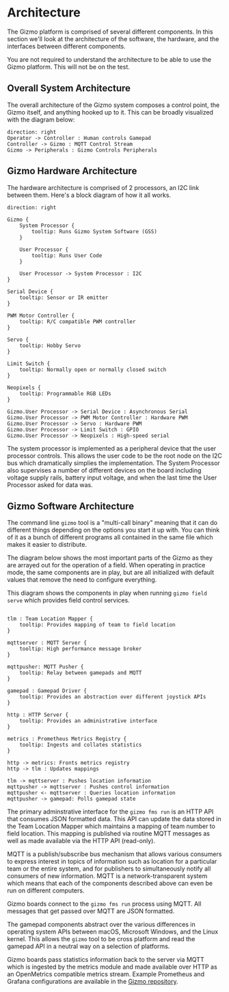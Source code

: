 # Architecture

The Gizmo platform is comprised of several different components.  In
this section we'll look at the architecture of the software, the
hardware, and the interfaces between different components.

You are not required to understand the architecture to be able to use
the Gizmo platform.  This will not be on the test.

## Overall System Architecture

The overall architecture of the Gizmo system composes a control point,
the Gizmo itself, and anything hooked up to it.  This can be broadly
visualized with the diagram below:

```d2
direction: right
Operator -> Controller : Human controls Gamepad
Controller -> Gizmo : MQTT Control Stream
Gizmo -> Peripherals : Gizmo Controls Peripherals
```

## Gizmo Hardware Architecture

The hardware architecture is comprised of 2 processors, an I2C link
between them.  Here's a block diagram of how it all works.

```d2
direction: right

Gizmo {
    System Processor {
        tooltip: Runs Gizmo System Software (GSS)
    }

    User Processor {
        tooltip: Runs User Code
    }

    User Processor -> System Processor : I2C
}

Serial Device {
    tooltip: Sensor or IR emitter
}

PWM Motor Controller {
    tooltip: R/C compatible PWM controller
}

Servo {
    tooltip: Hobby Servo
}

Limit Switch {
    tooltip: Normally open or normally closed switch
}

Neopixels {
    tooltip: Programmable RGB LEDs
}

Gizmo.User Processor -> Serial Device : Asynchronous Serial
Gizmo.User Processor -> PWM Motor Controller : Hardware PWM
Gizmo.User Processor -> Servo : Hardware PWM
Gizmo.User Processor -> Limit Switch : GPIO
Gizmo.User Processor -> Neopixels : High-speed serial
```

The system processor is implemented as a peripheral device that the
user processor controls.  This allows the user code to be the root
node on the I2C bus which dramatically simplies the implementation.
The System Processor also supervises a number of different devices on
the board including voltage supply rails, battery input voltage, and
when the last time the User Processor asked for data was.


## Gizmo Software Architecture

The command line `gizmo` tool is a "multi-call binary" meaning that it
can do different things depending on the options you start it up with.
You can think of it as a bunch of different programs all contained in
the same file which makes it easier to distribute.

The diagram below shows the most important parts of the Gizmo as they
are arrayed out for the operation of a field.  When operating in
practice mode, the same components are in play, but are all
initialized with default values that remove the need to configure
everything.

This diagram shows the components in play when running `gizmo field
serve` which provides field control services.

```d2

tlm : Team Location Mapper {
    tooltip: Provides mapping of team to field location
}

mqttserver : MQTT Server {
    tooltip: High performance message broker
}

mqttpusher: MQTT Pusher {
    tooltip: Relay between gamepads and MQTT
}

gamepad : Gamepad Driver {
    tooltip: Provides an abstraction over different joystick APIs
}

http : HTTP Server {
    tooltip: Provides an administrative interface
}

metrics : Prometheus Metrics Registry {
    tooltip: Ingests and collates statistics
}

http -> metrics: Fronts metrics registry
http -> tlm : Updates mappings

tlm -> mqttserver : Pushes location information
mqttpusher -> mqttserver : Pushes control information
mqttpusher <- mqttserver : Queries location information
mqttpusher -> gamepad: Polls gamepad state
```

The primary adminstrative interface for the `gizmo fms run` is an HTTP
API that consumes JSON formatted data.  This API can update the data
stored in the Team Location Mapper which maintains a mapping of team
number to field location.  This mapping is published via routine MQTT
messages as well as made available via the HTTP API (read-only).

MQTT is a publish/subscribe bus mechanism that allows various
consumers to express interest in topics of information such as
location for a particular team or the entire system, and for
publishers to simultaneously notify all consumers of new information.
MQTT is a network-transparent system which means that each of the
components described above can even be run on different computers.

Gizmo boards connect to the `gizmo fms run` process using MQTT.  All
messages that get passed over MQTT are JSON formatted.

The gamepad components abstract over the various differences in
operating system APIs between macOS, Microsoft Windows, and the Linux
kernel.  This allows the `gizmo` tool to be cross platform and read
the gamepad API in a neutral way on a selection of platforms.

Gizmo boards pass statistics information back to the server via MQTT
which is ingested by the metrics module and made available over HTTP
as an OpenMetrics compatible metrics stream.  Example Prometheus and
Grafana configurations are available in the [Gizmo
repository](https://github.com/gizmo-platform/gizmo).
